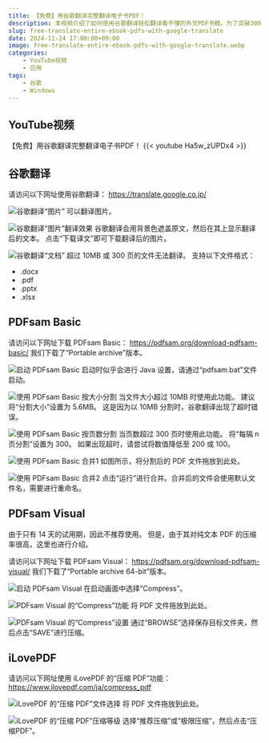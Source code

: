 ```yaml
---
title: 【免费】用谷歌翻译完整翻译电子书PDF！
description: 本视频介绍了如何使用谷歌翻译轻松翻译看不懂的外文PDF书籍。为了突破300页/10MB的限制，我们将使用PDFsam Basic分割和合并PDF文件。最新的AI技术实现了高精度、高速翻译。
slug: free-translate-entire-ebook-pdfs-with-google-translate
date: 2024-11-24 17:00:00+09:00
image: free-translate-entire-ebook-pdfs-with-google-translate.webp
categories:
    - YouTube视频
    - 应用
tags:
    - 谷歌
    - Windows
---
```


## YouTube视频

【免费】用谷歌翻译完整翻译电子书PDF！
{{< youtube Ha5w_zUPDx4 >}}

## 谷歌翻译

请访问以下网址使用谷歌翻译：
https://translate.google.co.jp/

![谷歌翻译“图片”](vlcsnap-2024-11-24-20h14m50s056.webp)
可以翻译图片。

![谷歌翻译“图片”翻译效果](vlcsnap-2024-11-24-20h15m08s057.webp)
谷歌翻译会用背景色遮盖原文，然后在其上显示翻译后的文本。
点击“下载译文”即可下载翻译后的图片。

![谷歌翻译“文档”](vlcsnap-2024-11-24-20h15m26s811.webp)
超过 10MB 或 300 页的文件无法翻译。
支持以下文件格式：
- .docx
- .pdf
- .pptx
- .xlsx

## PDFsam Basic

请访问以下网址下载 PDFsam Basic：
https://pdfsam.org/download-pdfsam-basic/
我们下载了“Portable archive”版本。

![启动 PDFsam Basic](vlcsnap-2024-11-24-20h16m41s897.webp)
启动时似乎会进行 Java 设置，请通过“pdfsam.bat”文件启动。

![使用 PDFsam Basic 按大小分割](vlcsnap-2024-11-24-20h16m18s055.webp)
当文件大小超过 10MB 时使用此功能。
建议将“分割大小”设置为 5.6MB。
这是因为以 10MB 分割时，谷歌翻译出现了超时错误。

![使用 PDFsam Basic 按页数分割](vlcsnap-2024-11-24-20h16m29s708.webp)
当页数超过 300 页时使用此功能。
将“每隔 n 页分割”设置为 300。
如果出现超时，请尝试将数值降低至 200 或 100。

![使用 PDFsam Basic 合并1](vlcsnap-2024-11-24-20h17m40s328.webp)
如图所示，将分割后的 PDF 文件拖放到此处。

![使用 PDFsam Basic 合并2](vlcsnap-2024-11-24-20h17m16s723.webp)
点击“运行”进行合并。合并后的文件会使用默认文件名，需要进行重命名。

## PDFsam Visual

由于只有 14 天的试用期，因此不推荐使用。
但是，由于其对纯文本 PDF 的压缩率很高，这里也进行介绍。

请访问以下网址下载 PDFsam Visual：
https://pdfsam.org/download-pdfsam-visual/
我们下载了“Portable archive 64-bit”版本。

![启动 PDFsam Visual](vlcsnap-2024-11-24-20h38m47s214.webp)
在启动画面中选择“Compress”。

![PDFsam Visual 的“Compress”功能](vlcsnap-2024-11-24-20h38m54s287.webp)
将 PDF 文件拖放到此处。

![PDFsam Visual 的“Compress”设置](vlcsnap-2024-11-24-20h39m05s826.webp)
通过“BROWSE”选择保存目标文件夹，然后点击“SAVE”进行压缩。

## iLovePDF

请访问以下网址使用 iLovePDF 的“压缩 PDF”功能：
https://www.ilovepdf.com/ja/compress_pdf

![iLovePDF 的“压缩 PDF”文件选择](vlcsnap-2024-11-24-20h17m59s109.webp)
将 PDF 文件拖放到此处。

![iLovePDF 的“压缩 PDF”压缩等级](vlcsnap-2024-11-24-20h18m08s005.webp)
选择“推荐压缩”或“极限压缩”，然后点击“压缩PDF”。